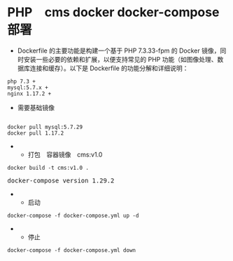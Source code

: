 # PHP　cms docker docker-compose 部署

- Dockerfile 的主要功能是构建一个基于 PHP 7.3.33-fpm 的 Docker 镜像，同时安装一些必要的依赖和扩展，以便支持常见的 PHP 功能（如图像处理、数据库连接和缓存）。以下是 Dockerfile 的功能分解和详细说明：

~~~~~~
php 7.3 +
mysql:5.7.x +
nginx 1.17.2 +
~~~~~~

* 需要基础镜像
~~~~~~

docker pull mysql:5.7.29
docker pull 1.17.2

~~~~~~

* - 打包　容器镜像　cms:v1.0

~~~~~~
docker build -t cms:v1.0 .
~~~~~~

<kbd>docker-compose version 1.29.2<kbd>


* - 启动

~~~~~~
docker-compose -f docker-compose.yml up -d
~~~~~~

* - 停止

~~~~~~
docker-compose -f docker-compose.yml down
~~~~~~

